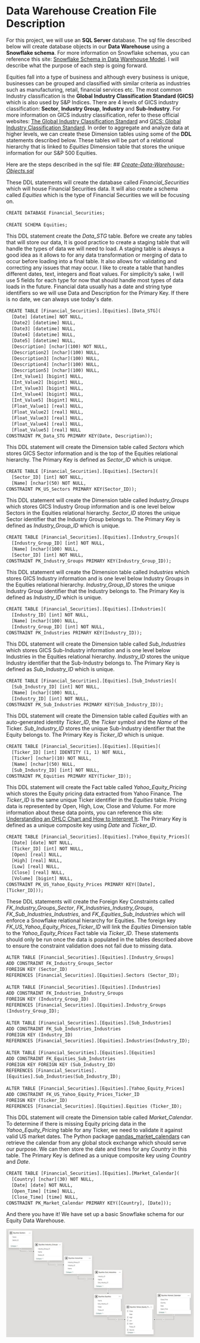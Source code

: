 # Data Warehouse Creation File Description

For this project, we will use an **SQL Server** database. The sql file described below will create database objects in our **Data Warehouse** using a **Snowflake schema**. For more information on Snowflake schemas, you can reference this site: [Snowflake Schema in Data Warehouse Model](https://www.geeksforgeeks.org/snowflake-schema-in-data-warehouse-model/). I will describe what the purpose of each step is going forward. 

Equities fall into a type of business and although every business is unique, businesses can be grouped and classified with similar criteria as industries such as manufacturing, retail, financial services etc. The most common Industry classification is the **Global Industry Classification Standard (GICS)** which is also used by S&P Indices. There are 4 levels of GICS industry classification: **Sector**, **Industry Group**, **Industry** and **Sub-Industry**. For more information on GICS industry classification, refer to these official websites: [The Global Industry Classification Standard](https://www.msci.com/our-solutions/indexes/gics) and [GICS: Global Industry Classification Standard](https://www.spglobal.com/spdji/en/landing/topic/gics/). In order to aggregate and analyze data at higher levels, we can create these Dimension tables using some of the **DDL** statements described below. These tables will be part of a relational hierarchy that is linked to *Equities* Dimension table that stores the unique information for our S&P 500 Equities. 

Here are the steps described in the sql file: ## *[Create-Data-Warehouse-Objects.sql](https://github.com/danvuk567/SP500-Stock-Analysis/blob/main/Create-Datawarehouse-Objects/Create-Data-Warehouse-Objects.sql)*  

These DDL statements will create the database called *Financial_Securities* which will house Financial Securities data. It will also create a schema called *Equities* which is the type of Financial Securities we will be focusing on.

    CREATE DATABASE Financial_Securities;

    CREATE SCHEMA Equities;


This DDL statement create the *Data_STG* table. Before we create any tables that will store our data, It is good practice to create a staging table that will handle the types of data we will need to load. A staging table is always a good idea as it allows to for any data transformation or merging of data to occur before loading into a final table. It also allows for validating and correcting any issues that may occur. I like to create a table that handles different dates, text, integers and float values. For simplicity’s sake, I will use 5 fields for each type for now that should handle most types of data loads in the future. Financial data usually has a date and string type identifiers so we will use Data and Description for the Primary Key. If there is no date, we can always use today's date. 

    CREATE TABLE [Financial_Securities].[Equities].[Data_STG](
      [Date] [datetime] NOT NULL,
      [Date2] [datetime] NULL,
	  [Date3] [datetime] NULL,
	  [Date4] [datetime] NULL,
	  [Date5] [datetime] NULL,
      [Description] [nchar](100) NOT NULL,
      [Description2] [nchar](100) NULL,
      [Description3] [nchar](100) NULL,
	  [Description4] [nchar](100) NULL,
	  [Description5] [nchar](100) NULL,
      [Int_Value1] [bigint] NULL,
      [Int_Value2] [bigint] NULL,
      [Int_Value3] [bigint] NULL,
	  [Int_Value4] [bigint] NULL,
	  [Int_Value5] [bigint] NULL,
      [Float_Value1] [real] NULL,
      [Float_Value2] [real] NULL,
      [Float_Value3] [real] NULL,
	  [Float_Value4] [real] NULL,
	  [Float_Value5] [real] NULL
    CONSTRAINT PK_Data_STG PRIMARY KEY(Date, Description));


This DDL statement will create the Dimension table called *Sectors* which stores GICS Sector information and is the top of the Equities relational hierarchy. The Primary Key is defined as *Sector_ID* which is unique.

    CREATE TABLE [Financial_Securities].[Equities].[Sectors](
	  [Sector_ID] [int] NOT NULL,
	  [Name] [nchar](50) NOT NULL,
    CONSTRAINT PK_US_Sectors PRIMARY KEY(Sector_ID));
    

This DDL statement will create the Dimension table called *Industry_Groups* which stores GICS Industry Group information and is one level below Sectors in the Equities relational hierarchy. *Sector_ID* stores the unique Sector identifier that the Industry Group belongs to. The Primary Key is defined as *Industry_Group_ID* which is unique.

    CREATE TABLE [Financial_Securities].[Equities].[Industry_Groups](
	  [Industry_Group_ID] [int] NOT NULL,
	  [Name] [nchar](100) NULL,
      [Sector_ID] [int] NOT NULL,
    CONSTRAINT PK_Industry_Groups PRIMARY KEY(Industry_Group_ID));


This DDL statement will create the Dimension table called *Industries* which stores GICS Industry information and is one level below Industry Groups in the Equities relational hierarchy. *Industry_Group_ID* stores the unique Industry Group identifier that the Industry belongs to. The Primary Key is defined as *Industry_ID* which is unique.

    CREATE TABLE [Financial_Securities].[Equities].[Industries](
	  [Industry_ID] [int] NOT NULL,
	  [Name] [nchar](100) NULL,
      [Industry_Group_ID] [int] NOT NULL,
    CONSTRAINT PK_Industries PRIMARY KEY(Industry_ID));


This DDL statement will create the Dimension table called *Sub_Industries* which stores GICS Sub-Industry information and is one level below Industries in the Equities relational hierarchy. *Industry_ID* stores the unique Industry identifier that the Sub-Industry belongs to. The Primary Key is defined as *Sub_Industry_ID* which is unique.

    CREATE TABLE [Financial_Securities].[Equities].[Sub_Industries](
	  [Sub_Industry_ID] [int] NOT NULL,
	  [Name] [nchar](100) NULL,
      [Industry_ID] [int] NOT NULL,
    CONSTRAINT PK_Sub_Industries PRIMARY KEY(Sub_Industry_ID));


This DDL statement will create the Dimension table called *Equities* with an auto-generated identity *Ticker_ID*, the *Ticker* symbol and the *Name* of the Ticker. *Sub_Industry_ID* stores the unique Sub-Industry identifier that the Equity belongs to. The Primary Key is *Ticker_ID* which is unique.

    CREATE TABLE [Financial_Securities].[Equities].[Equities](
	  [Ticker_ID] [int] IDENTITY (1, 1) NOT NULL,
	  [Ticker] [nchar](10) NOT NULL,
	  [Name] [nchar](50) NULL,
      [Sub_Industry_ID] [int] NOT NULL,
    CONSTRAINT PK_Equities PRIMARY KEY(Ticker_ID));


This DDL statement will create the Fact table called *Yahoo_Equity_Pricing* which stores the Equity pricing data extracted from Yahoo Finance. The *Ticker_ID* is the same unique Ticker identifier in the *Equities* table. Pricing data is represented by Open, High, Low, Close and Volume. For more information about these data points, you can reference this site: [Understanding an OHLC Chart and How to Interpret It](https://www.investopedia.com/terms/o/ohlcchart.asp). The Primary Key is defined as a unique composite key using *Date* and *Ticker_ID*.

    CREATE TABLE [Financial_Securities].[Equities].[Yahoo_Equity_Prices](
	  [Date] [date] NOT NULL,
	  [Ticker_ID] [int] NOT NULL,
      [Open] [real] NULL,
	  [High] [real] NULL,
	  [Low] [real] NULL,
	  [Close] [real] NULL,
	  [Volume] [bigint] NULL,
    CONSTRAINT PK_US_Yahoo_Equity_Prices PRIMARY KEY([Date], [Ticker_ID]));


These DDL statements will create the Foreign Key Constraints called *FK_Industry_Groups_Sector*, *FK_Industries_Industry_Groups*, *FK_Sub_Industries_Industries*, and *FK_Equities_Sub_Industries* which will enforce a Snowflake relational hierarchy for Equities. The foreign key *FK_US_Yahoo_Equity_Prices_Ticker_ID* will link the *Equities* Dimension table to the *Yahoo_Equity_Prices* Fact table via *Ticker_ID*. These statements should only be run once the data is populated in the tables described above to ensure the constraint validation does not fail due to missing data.

	ALTER TABLE [Financial_Securities].[Equities].[Industry_Groups]
	ADD CONSTRAINT FK_Industry_Groups_Sector 
	FOREIGN KEY (Sector_ID)
	REFERENCES [Financial_Securities].[Equities].Sectors (Sector_ID);

	ALTER TABLE [Financial_Securities].[Equities].[Industries]
	ADD CONSTRAINT FK_Industries_Industry_Groups 
	FOREIGN KEY (Industry_Group_ID)
	REFERENCES [Financial_Securities].[Equities].Industry_Groups (Industry_Group_ID);

	ALTER TABLE [Financial_Securities].[Equities].[Sub_Industries]
	ADD CONSTRAINT FK_Sub_Industries_Industries 
	FOREIGN KEY (Industry_ID)
	REFERENCES [Financial_Securities].[Equities].Industries(Industry_ID);

    ALTER TABLE [Financial_Securities].[Equities].[Equities]
	ADD CONSTRAINT FK_Equities_Sub_Industries
	FOREIGN KEY FOREIGN KEY (Sub_Industry_ID)
	REFERENCES [Financial_Securities].[Equities].Sub_Industries(Sub_Industry_ID);

	ALTER TABLE [Financial_Securities].[Equities].[Yahoo_Equity_Prices]
	ADD CONSTRAINT FK_US_Yahoo_Equity_Prices_Ticker_ID 
	FOREIGN KEY (Ticker_ID)
	REFERENCES [Financial_Securities].[Equities].Equities (Ticker_ID);


This DDL statement will create the Dimension table called *Market_Calendar*. To determine if there is missing Equity pricing data in the *Yahoo_Equity_Pricing* table for any Ticker, we need to validate it against valid US market dates. The Python package [pandas_market_calendars](https://pandas-market-calendars.readthedocs.io/en/latest/) can retrieve the calendar from any global stock exchange which should serve our purpose. We can then store the date and times for any *Country* in this table. The Primary Key is defined as a unique composite key using *Country* and *Date*.

    CREATE TABLE [Financial_Securities].[Equities].[Market_Calendar](
      [Country] [nchar](30) NOT NULL,
	  [Date] [date] NOT NULL,
	  [Open_Time] [time] NULL,
	  [Close_Time] [time] NULL,
    CONSTRAINT PK_Market_Calendar PRIMARY KEY([Country], [Date]));


And there you have it! We have set up a basic Snowflake schema for our Equity Data Warehouse.

![Equity_Snowflake_Schema_ERD.jpg](https://github.com/danvuk567/SP500-Stock-Analysis/blob/main/images/Equity_Snowflake_Schema_ERD.jpg?raw=true)















